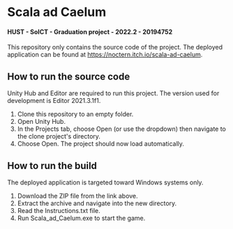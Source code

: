 # Scala ad Caelum

#### HUST - SoICT - Graduation project - 2022.2 - 20194752

This repository only contains the source code of the project. The deployed application can be found at https://noctern.itch.io/scala-ad-caelum.

## How to run the source code
Unity Hub and Editor are required to run this project. The version used for development is Editor 2021.3.1f1.
1. Clone this repository to an empty folder.
2. Open Unity Hub.
3. In the Projects tab, choose Open (or use the dropdown) then navigate to the clone project's directory.
4. Choose Open. The project should now load automatically.

## How to run the build
The deployed application is targeted toward Windows systems only.
1. Download the ZIP file from the link above.
2. Extract the archive and navigate into the new directory.
3. Read the Instructions.txt file.
4. Run Scala_ad_Caelum.exe to start the game.
